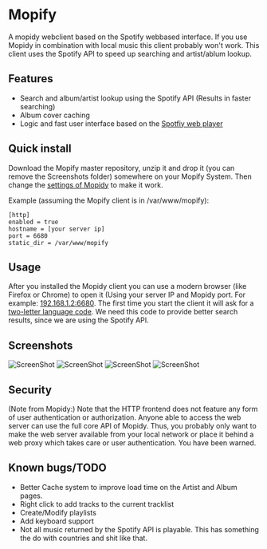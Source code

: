 Mopify
======

A mopidy webclient based on the Spotify webbased interface. If you use Mopidy in combination with local music this client probably won't work.
This client uses the Spotify API to speed up searching and artist/ablum lookup.

Features
--------
- Search and album/artist lookup using the Spotify API (Results in faster searching)
- Album cover caching
- Logic and fast user interface based on the [Spotfiy web player](http://play.spotify.com)

Quick install
-------------

Download the Mopify master repository, unzip it and drop it (you can remove the Screenshots folder) somewhere on your Mopify System.  Then change the [settings of Mopidy](http://docs.mopidy.com/en/latest/config/) to make it work. 

Example (assuming the Mopify client is in /var/www/mopify):
```code
[http]
enabled = true
hostname = [your server ip]
port = 6680
static_dir = /var/www/mopify
```


Usage
-----

After you installed the Mopidy client you can use a modern browser (like Firefox or Chrome) to open it (Using your server IP and Mopidy port. For example: [192.168.1.2:6680](192.168.1.2:6680). The first time you start the client it will ask for a [two-letter language code](http://en.wikipedia.org/wiki/ISO_3166-1_alpha-2). We need this code to provide better search results, since we are using the Spotify API.


Screenshots
-----------

![ScreenShot](https://raw.github.com/dirkgroenen/Mopify/master/Screenshots/albumlookup.png) 
![ScreenShot](https://raw.github.com/dirkgroenen/Mopify/master/Screenshots/artistlookup.png)
![ScreenShot](https://raw.github.com/dirkgroenen/Mopify/master/Screenshots/playlists.png) 
![ScreenShot](https://raw.github.com/dirkgroenen/Mopify/master/Screenshots/search.png)


Security
--------

(Note from Mopidy:) Note that the HTTP frontend does not feature any form of user authentication or authorization. Anyone able to access the web server can use the full core API of Mopidy. Thus, you probably only want to make the web server available from your local network or place it behind a web proxy which takes care or user authentication. You have been warned.

Known bugs/TODO
---------------

- Better Cache system to improve load time on the Artist and Album pages.
- Right click to add tracks to the current tracklist
- Create/Modify playlists
- Add keyboard support
- Not all music returned by the Spotify API is playable. This has something the do with countries and shit like that.
